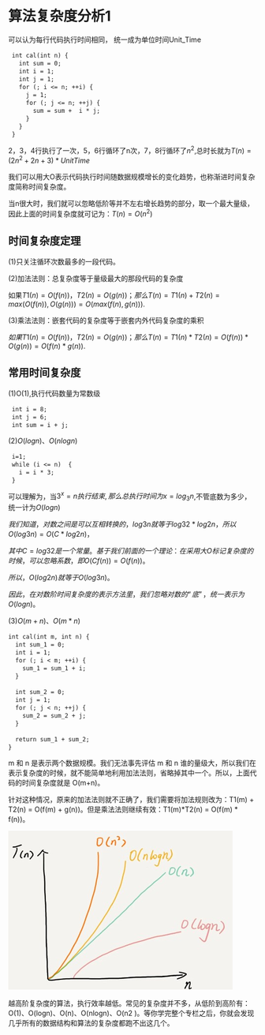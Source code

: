 #  算法复杂度分析1

可以认为每行代码执行时间相同， 统一成为单位时间Unit_Time

```
 int cal(int n) {
   int sum = 0;
   int i = 1;
   int j = 1;
   for (; i <= n; ++i) {
     j = 1;
     for (; j <= n; ++j) {
       sum = sum +  i * j;
     }
   }
 }
```

2，3，4行执行了一次，5，6行循环了n次，7，8行循环了$n^2$,总时长就为$T(n)=(2n^2+2n+3)*UnitTime$

我们可以用大O表示代码执行时间随数据规模增长的变化趋势，也称渐进时间复杂度简称时间复杂度。

当n很大时，我们就可以忽略低阶等并不左右增长趋势的部分，取一个最大量级，因此上面的时间复杂度就可记为：$T(n)=O(n^2)$

## 时间复杂度定理

(1)只关注循环次数最多的一段代码。

(2)加法法则：总复杂度等于量级最大的那段代码的复杂度

如果$T1(n)=O(f(n))，T2(n)=O(g(n))；那么 T(n)=T1(n)+T2(n)=max(O(f(n)), O(g(n))) =O(max(f(n), g(n))).$

(3)乘法法则：嵌套代码的复杂度等于嵌套内外代码复杂度的乘积

$如果 T1(n)=O(f(n))，T2(n)=O(g(n))；那么 T(n)=T1(n)*T2(n)=O(f(n))*O(g(n))=O(f(n)*g(n)).$

## 常用时间复杂度

(1)O(1),执行代码数量为常数级

```
 int i = 8;
 int j = 6;
 int sum = i + j;
```

(2)$O(logn)、O(nlogn)$

```
 i=1;
 while (i <= n)  {
   i = i * 3;
 }
```

可以理解为，当$3^x=n执行结束,那么总执行时间为 x=log_3n$,不管底数为多少，统一计为$O(logn)$

$我们知道，对数之间是可以互相转换的，log3n 就等于 log32 * log2n，所以 O(log3n) = O(C * log2n)，$

$其中 C=log32 是一个常量。基于我们前面的一个理论：在采用大 O 标记复杂度的时候，可以忽略系数，即 O(Cf(n)) = O(f(n))。$

$所以，O(log2n) 就等于 O(log3n)。$

$因此，在对数阶时间复杂度的表示方法里，我们忽略对数的“底”，统一表示为 O(logn)。$

(3)$O(m+n)、O(m*n)$

```
int cal(int m, int n) {
  int sum_1 = 0;
  int i = 1;
  for (; i < m; ++i) {
    sum_1 = sum_1 + i;
  }

  int sum_2 = 0;
  int j = 1;
  for (; j < n; ++j) {
    sum_2 = sum_2 + j;
  }

  return sum_1 + sum_2;
}
```

m 和 n 是表示两个数据规模。我们无法事先评估 m 和 n 谁的量级大，所以我们在表示复杂度的时候，就不能简单地利用加法法则，省略掉其中一个。所以，上面代码的时间复杂度就是 O(m+n)。

针对这种情况，原来的加法法则就不正确了，我们需要将加法规则改为：T1(m) + T2(n) = O(f(m) + g(n))。但是乘法法则继续有效：T1(m)*T2(n) = O(f(m) * f(n))。

![时间复杂度](assets/时间复杂度.jpg)

越高阶复杂度的算法，执行效率越低。常见的复杂度并不多，从低阶到高阶有：O(1)、O(logn)、O(n)、O(nlogn)、O(n2 )。等你学完整个专栏之后，你就会发现几乎所有的数据结构和算法的复杂度都跑不出这几个。